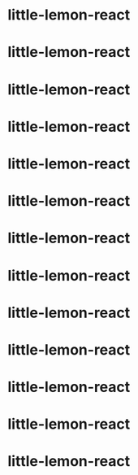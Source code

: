 # little-lemon-react
# little-lemon-react
# little-lemon-react
# little-lemon-react
# little-lemon-react
# little-lemon-react
# little-lemon-react
# little-lemon-react
# little-lemon-react
# little-lemon-react
# little-lemon-react
# little-lemon-react
# little-lemon-react
